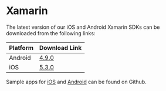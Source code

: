 # Xamarin

The latest version of our iOS and Android Xamarin SDKs can be downloaded from the following links:

| Platform | Download Link |
| :--- | :--- |
| Android | [4.9.0](https://s3-eu-west-1.amazonaws.com/sentiance-sdk/android/xamarin/sentiance-android-sdk-4.9.0.dll) |
| iOS | [5.3.0](https://sentiance-sdk.s3-eu-west-1.amazonaws.com/ios/xamarin/sentiance-ios-sdk-5.3.0.zip) |

Sample apps for [iOS](https://github.com/sentiance/sdk-starter-ios-xamarin) and [Android](https://github.com/sentiance/sdk-starter-android-xamarin) can be found on Github. 

